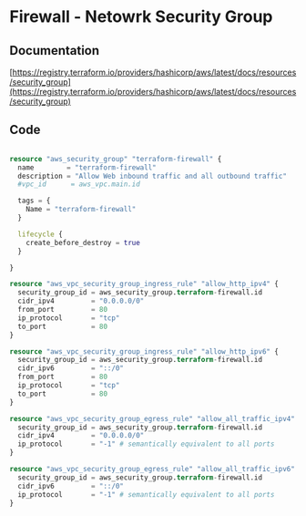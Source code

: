 # Firewall - Netowrk Security Group

## Documentation

[https://registry.terraform.io/providers/hashicorp/aws/latest/docs/resources/security_group](https://registry.terraform.io/providers/hashicorp/aws/latest/docs/resources/security_group)

## Code

```tf

resource "aws_security_group" "terraform-firewall" {
  name        = "terraform-firewall"
  description = "Allow Web inbound traffic and all outbound traffic"
  #vpc_id      = aws_vpc.main.id

  tags = {
    Name = "terraform-firewall"
  }

  lifecycle {
    create_before_destroy = true
  }

}

resource "aws_vpc_security_group_ingress_rule" "allow_http_ipv4" {
  security_group_id = aws_security_group.terraform-firewall.id
  cidr_ipv4         = "0.0.0.0/0"
  from_port         = 80
  ip_protocol       = "tcp"
  to_port           = 80
}

resource "aws_vpc_security_group_ingress_rule" "allow_http_ipv6" {
  security_group_id = aws_security_group.terraform-firewall.id
  cidr_ipv6         = "::/0"
  from_port         = 80
  ip_protocol       = "tcp"
  to_port           = 80
}

resource "aws_vpc_security_group_egress_rule" "allow_all_traffic_ipv4" {
  security_group_id = aws_security_group.terraform-firewall.id
  cidr_ipv4         = "0.0.0.0/0"
  ip_protocol       = "-1" # semantically equivalent to all ports
}

resource "aws_vpc_security_group_egress_rule" "allow_all_traffic_ipv6" {
  security_group_id = aws_security_group.terraform-firewall.id
  cidr_ipv6         = "::/0"
  ip_protocol       = "-1" # semantically equivalent to all ports
}
```